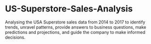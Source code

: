 # US-Superstore-Sales-Analysis
Analysing the USA Superstore sales data from 2014 to 2017 to identify trends, unravel patterns, provide answers to business questions, make predictions and projections, and guide the company to make informed decisions.

